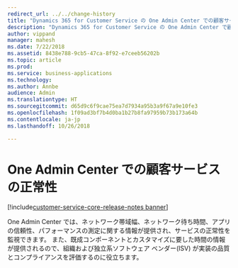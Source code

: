 ```yaml
---
redirect_url: ../../change-history
title: "Dynamics 365 for Customer Service の One Admin Center での顧客サービスの正常性の監視"
description: "Dynamics 365 for Customer Service の One Admin Center で顧客サービスの正常性を監視する方法を説明します"
author: vippand
manager: mahesh
ms.date: 7/22/2018
ms.assetid: 8438e788-9cb5-47ca-8f92-e7ceeb56202b
ms.topic: article
ms.prod: 
ms.service: business-applications
ms.technology: 
ms.author: Annbe
audience: Admin
ms.translationtype: HT
ms.sourcegitcommit: d65d9c6f9cae75ea7d7934a95b3a9f67a9e10fe3
ms.openlocfilehash: 1f09ad3bf7b4d0ba1b27b8fa97959b73b173a64b
ms.contentlocale: ja-jp
ms.lasthandoff: 10/26/2018

---
```

#  <a name="customer-service-health-in-one-admin-center"></a>One Admin Center での顧客サービスの正常性    

[!include[customer-service-core-release-notes banner](../../includes/customer-service-core-release-notes.md)]




One Admin Center では、ネットワーク帯域幅、ネットワーク待ち時間、アプリの信頼性、パフォーマンスの測定に関する情報が提供され、サービスの正常性を監視できます。 また、既成コンポーネントとカスタマイズに要した時間の情報が提供されるので、組織および独立系ソフトウェア ベンダー(ISV) が実装の品質とコンプライアンスを評価するのに役立ちます。  

